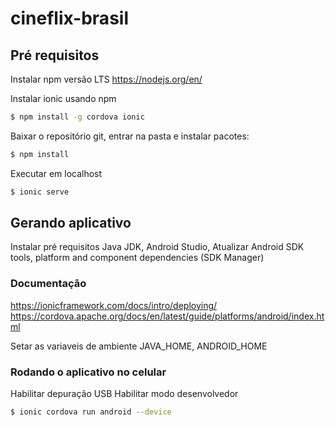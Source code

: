 # cineflix-brasil

## Pré requisitos
Instalar npm versão LTS
https://nodejs.org/en/

Instalar ionic usando npm
```sh
$ npm install -g cordova ionic
```

Baixar o repositório git, entrar na pasta e instalar pacotes:
```sh
$ npm install
```

Executar em localhost
```sh
$ ionic serve
```

## Gerando aplicativo

Instalar pré requisitos Java JDK, Android Studio, Atualizar Android SDK tools, platform and component dependencies (SDK Manager) 

### Documentação  

https://ionicframework.com/docs/intro/deploying/
https://cordova.apache.org/docs/en/latest/guide/platforms/android/index.html

Setar as variaveis de ambiente JAVA_HOME, ANDROID_HOME

### Rodando o aplicativo no celular
Habilitar depuração USB
Habilitar modo desenvolvedor

```sh
$ ionic cordova run android --device
```









